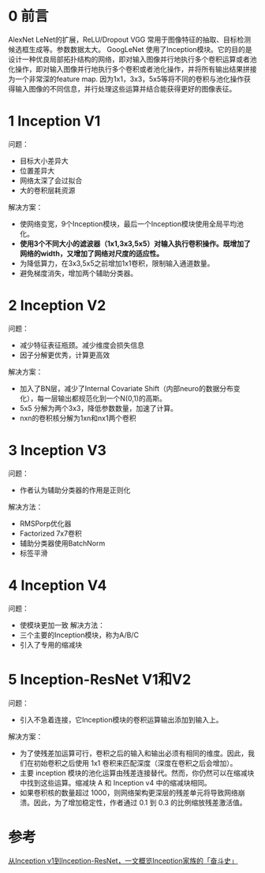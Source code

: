 # 0 前言
AlexNet LeNet的扩展，ReLU/Dropout
VGG 常用于图像特征的抽取、目标检测候选框生成等。参数数据太大。
GoogLeNet 使用了Inception模块。它的目的是设计一种优良局部拓扑结构的网络，即对输入图像并行地执行多个卷积运算或者池化操作，即对输入图像并行地执行多个卷积或者池化操作，并将所有输出结果拼接为一个非常深的feature map.
因为1x1，3x3，5x5等将不同的卷积与池化操作获得输入图像的不同信息，并行处理这些运算并结合能获得更好的图像表征。

# 1 Inception V1
问题：
* 目标大小差异大
* 位置差异大
* 网络太深了会过拟合
* 大的卷积层耗资源

解决方案：
* 使网络变宽，9个Inception模块，最后一个Inception模块使用全局平均池化。
* **使用3个不同大小的滤波器（1x1,3x3,5x5）对输入执行卷积操作。既增加了网络的width，又增加了网络对尺度的适应性。**
* 为降低算力，在3x3,5x5之前增加1x1卷积，限制输入通道数量。
* 避免梯度消失，增加两个辅助分类器。

# 2 Inception V2
问题：
* 减少特征表征瓶颈。减少维度会损失信息
* 因子分解更优秀，计算更高效

解决方案：
* 加入了BN层，减少了Internal Covariate Shift（内部neuro的数据分布变化），每一层输出都规范化到一个N(0,1)的高斯。
* 5x5 分解为两个3x3，降低参数数量，加速了计算。
* nxn的卷积核分解为1xn和nx1两个卷积

# 3 Inception V3
问题：
* 作者认为辅助分类器的作用是正则化

解决方法：
* RMSPorp优化器
* Factorized 7x7卷积
* 辅助分类器使用BatchNorm
* 标签平滑


# 4 Inception V4
问题：
* 使模块更加一致
解决方法：
* 三个主要的Inception模块，称为A/B/C
* 引入了专用的缩减块

# 5 Inception-ResNet V1和V2
问题：
* 引入不急着连接，它Inception模块的卷积运算输出添加到输入上。

解决方案：
* 为了使残差加运算可行，卷积之后的输入和输出必须有相同的维度。因此，我们在初始卷积之后使用 1x1 卷积来匹配深度（深度在卷积之后会增加）。
* 主要 inception 模块的池化运算由残差连接替代。然而，你仍然可以在缩减块中找到这些运算。缩减块 A 和 Inception v4 中的缩减块相同。
* 如果卷积核的数量超过 1000，则网络架构更深层的残差单元将导致网络崩溃。因此，为了增加稳定性，作者通过 0.1 到 0.3 的比例缩放残差激活值。

# 参考
[从Inception v1到Inception-ResNet，一文概览Inception家族的「奋斗史」](https://zhuanlan.zhihu.com/p/37505777)


